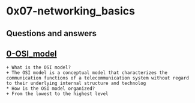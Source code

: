 # 0x07-networking_basics

## Questions and answers

## [0-OSI_model](0-OSI_model)
	+ What is the OSI model?
	+ The OSI model is a conceptual model that characterizes the communication functions of a telecommunication system without regard to their underlying internal structure and technolog
	* How is the OSI model organized?
	+ From the lowest to the highest level
